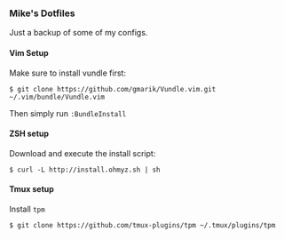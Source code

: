 ### Mike's Dotfiles

Just a backup of some of my configs.

#### Vim Setup

Make sure to install vundle first:

```console
$ git clone https://github.com/gmarik/Vundle.vim.git ~/.vim/bundle/Vundle.vim
```
Then simply run `:BundleInstall`

#### ZSH setup

Download and execute the install script:

```console
$ curl -L http://install.ohmyz.sh | sh
```

#### Tmux setup

Install `tpm`

```console
$ git clone https://github.com/tmux-plugins/tpm ~/.tmux/plugins/tpm
```